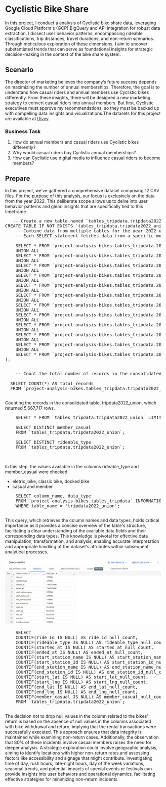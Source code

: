 # Cyclistic Bike Share
In this project, I conduct a analysis of Cyclistic bike share data, leveraging Google Cloud Platform's (GCP) BigQuery and API integration for robust data extraction. I dissect user behavior patterns, encompassing rideable classifications, trip distances, travel durations, and non-return scenarios. Through meticulous exploration of these dimensions, I aim to uncover substantiated trends that can serve as foundational insights for strategic decision-making in the context of the bike share system.
## Scenario
The director of marketing believes the company’s future success depends on maximizing the number of annual memberships. Therefore, the goal is to understand how casual riders and annual members use Cyclistic bikes differently. From these insights, there will be designed a new marketing strategy to convert casual riders into annual members. But first, Cyclistic executives must approve my recommendations, so they must be backed up with compelling data insights and visualizations.The datasets for this project are available at [Divvy](https://divvy-tripdata.s3.amazonaws.com/index.html). 
### Business Task
1. How do annual members and casual riders use Cyclistic bikes differently?
2. Why would casual riders buy Cyclistic annual memberships?
3. How can Cyclistic use digital media to influence casual riders to become members?
## Prepare
In this project, we've gathered a comprehensive dataset comprising 12 CSV files. For the purpose of this analysis, our focus is exclusively on the data from the year 2022. This deliberate scope allows us to delve into user behavior patterns and glean insights that are specifically tied to this timeframe
<kbd>
  <pre>
   -- Create a new table named `tables_tripdata.tripdata2022_union` if it doesn't exist.
CREATE TABLE IF NOT EXISTS `tables_tripdata.tripdata2022_union` AS (
    -- Combine data from multiple tables for the year 2022 using UNION ALL.
    -- Each SELECT statement fetches data from a specific monthly table.
    
    SELECT * FROM `project-analysis-bikes.tables_tripdata.202201`
    UNION ALL
    SELECT * FROM `project-analysis-bikes.tables_tripdata.202202`
    UNION ALL
    SELECT * FROM `project-analysis-bikes.tables_tripdata.202203`
    UNION ALL
    SELECT * FROM `project-analysis-bikes.tables_tripdata.202204`
    UNION ALL
    SELECT * FROM `project-analysis-bikes.tables_tripdata.202205`
    UNION ALL
    SELECT * FROM `project-analysis-bikes.tables_tripdata.202206`
    UNION ALL
    SELECT * FROM `project-analysis-bikes.tables_tripdata.202207`
    UNION ALL
    SELECT * FROM `project-analysis-bikes.tables_tripdata.202208`
    UNION ALL
    SELECT * FROM `project-analysis-bikes.tables_tripdata.202209`
    UNION ALL
    SELECT * FROM `project-analysis-bikes.tables_tripdata.202210`
    UNION ALL
    SELECT * FROM `project-analysis-bikes.tables_tripdata.202211`
    UNION ALL
    SELECT * FROM `project-analysis-bikes.tables_tripdata.202212`
);
  </pre>
  <pre>
    -- Count the total number of records in the consolidated table `tables_tripdata.tripdata2022_union`.
    
  SELECT COUNT(*) AS total_records
  FROM `project-analysis-bikes.tables_tripdata.tripdata2022_union`;
  </pre>
  Counting the records in the consolidated table, tripdata2022_union, which returned 5,667,717 rows.
  <pre>
    SELECT * FROM `tables_tripdata.tripdata2022_union` LIMIT 10;

    SELECT DISTINCT member_casual
    FROM `tables_tripdata.tripdata2022_union`;

    SELECT DISTINCT rideable_type
    FROM `tables_tripdata.tripdata2022_union`;
    
  </pre>
  In this step, the values ​​available in the columns rideable_type and member_casual were checked.
  - eletric_bike, classic bike, docked bike
  - casual and member
  <pre>
    SELECT column_name, data_type
    FROM `project-analysis-bikes.tables_tripdata`.INFORMATION_SCHEMA.COLUMNS
    WHERE table_name = 'tripdata2022_union';
  </pre>
  This query, which retrieves the column names and data types, holds critical importance as it provides a concise overview of the table's structure, facilitating a clear understanding of the available data fields and their corresponding data types. This knowledge is pivotal for effective data manipulation, transformation, and analysis, enabling accurate interpretation and appropriate handling of the dataset's attributes within subsequent analytical processes.
  
  ![column_types](https://github.com/Phnasc/case-study-bike-share/blob/main/images_cyclists_analysis/column_types.png)

  <pre>
    SELECT
    COUNTIF(ride_id IS NULL) AS ride_id_null_count,
    COUNTIF(rideable_type IS NULL) AS rideable_type_null_count,
    COUNTIF(started_at IS NULL) AS started_at_null_count,
    COUNTIF(ended_at IS NULL) AS ended_at_null_count,
    COUNTIF(start_station_name IS NULL) AS start_station_name_null_count,
    COUNTIF(start_station_id IS NULL) AS start_station_id_null_count,
    COUNTIF(end_station_name IS NULL) AS end_station_name_null_count,
    COUNTIF(end_station_id IS NULL) AS end_station_id_null_count,
    COUNTIF(start_lat IS NULL) AS start_lat_null_count,
    COUNTIF(start_lng IS NULL) AS start_lng_null_count,
    COUNTIF(end_lat IS NULL) AS end_lat_null_count,
    COUNTIF(end_lng IS NULL) AS end_lng_null_count,
    COUNTIF(member_casual IS NULL) AS member_casual_null_count
    FROM `tables_tripdata.tripdata2022_union`;
  </pre>
  The decision not to drop null values in the column related to the bikes' return is based on the absence of null values in the columns associated with bike withdrawal and return, implying that the rental transactions were successfully executed. This approach ensures that data integrity is maintained while examining non-return cases. Additionally, the observation that 80% of these incidents involve casual members raises the need for deeper analysis. A strategic exploration could involve geographic analysis, aiming to identify locations with higher non-return rates and assessing factors like accessibility and signage that might contribute. Investigating time of day, rush hours, late-night hours, day of the week variations, seasonal trends, and potential impacts of special events or festivals can provide insights into user behaviors and operational dynamics, facilitating effective strategies for minimizing non-return incidents.
</kbd>


